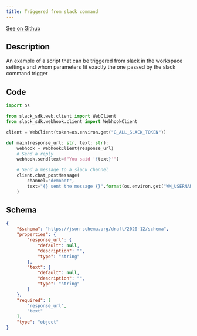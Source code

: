 ```yaml
---
title: Triggered from slack command
---
```


[See on Github](https://github.com/windmill-labs/windmill/blob/main/starter/scripts/u/bot/triggered_from_slack_command.py)

## Description

An example of a script that can be triggered from slack in the workspace settings and whom parameters fit exactly the one passed by the slack command trigger

## Code

```python
import os

from slack_sdk.web.client import WebClient
from slack_sdk.webhook.client import WebhookClient

client = WebClient(token=os.environ.get("G_ALL_SLACK_TOKEN"))

def main(response_url: str, text: str):
    webhook = WebhookClient(response_url)
    # Send a reply
    webhook.send(text=f"You said '{text}'")

    # Send a message to a slack channel
    client.chat_postMessage(
        channel="demobot",
        text="{} sent the message {}".format(os.environ.get("WM_USERNAME"), text)
    )
```

## Schema

```json
{
    "$schema": "https://json-schema.org/draft/2020-12/schema",
    "properties": {
        "response_url": {
            "default": null,
            "description": "",
            "type": "string"
        },
        "text": {
            "default": null,
            "description": "",
            "type": "string"
        }
    },
    "required": [
        "response_url",
        "text"
    ],
    "type": "object"
}
```

